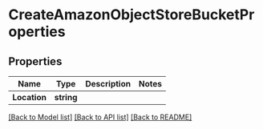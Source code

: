 # CreateAmazonObjectStoreBucketProperties

## Properties

Name | Type | Description | Notes
------------ | ------------- | ------------- | -------------
**Location** | **string** |  | 

[[Back to Model list]](../README.md#documentation-for-models) [[Back to API list]](../README.md#documentation-for-api-endpoints) [[Back to README]](../README.md)


